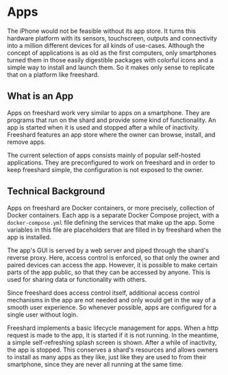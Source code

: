# Apps

The iPhone would not be feasible without its app store.
It turns this hardware platform with its sensors, touchscreen, outputs and connectivity into a million different devices for all kinds of use-cases.
Although the concept of applications is as old as the first computers, 
only smartphones turned them in those easily digestible packages with colorful icons and a simple way to install and launch them.
So it makes only sense to replicate that on a platform like freeshard.

## What is an App

Apps on freeshard work very similar to apps on a smartphone.
They are programs that run on the shard and provide some kind of functionality.
An app is started when it is used and stopped after a while of inactivity.
Freeshard features an app store where the owner can browse, install, and remove apps.

The current selection of apps consists mainly of popular self-hosted applications.
They are preconfigured to work on freeshard and in order to keep freeshard simple, the configuration is not exposed to the owner.

## Technical Background

Apps on freeshard are Docker containers, or more precisely, collection of Docker containers.
Each app is a separate Docker Compose project, with a `docker-compose.yml` file defining the services that make up the app.
Some variables in this file are placeholders that are filled in by freeshard when the app is installed.

The app's GUI is served by a web server and piped through the shard's reverse proxy.
Here, access control is enforced, so that only the owner and paired devices can access the app.
However, it is possible to make certain parts of the app public, so that they can be accessed by anyone.
This is used for sharing data or functionality with others.

Since freeshard does access control itself, additional access control mechanisms in the app are not needed and only would get in the way of a smooth user experience.
So whenever possible, apps are configured for a single user without login.

Freeshard implements a basic lifecycle management for apps.
When a http request is made to the app, it is started if it is not running.
In the meantime, a simple self-refreshing splash screen is shown.
After a while of inactivity, the app is stopped.
This conserves a shard's resources and allows owners to install as many apps as they like, 
just like they are used to from their smartphone,
since they are never all running at the same time.
